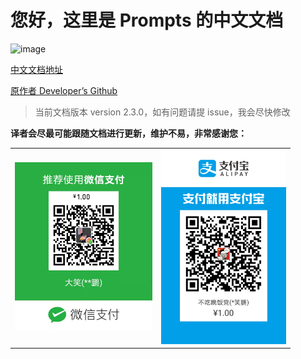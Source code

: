 # 您好，这里是 Prompts 的中文文档

![image](https://github.com/terkelg/prompts/raw/master/prompts.png)

[中文文档地址](https://chinabigpan.github.io/prompts_docs_cn/)

[原作者 Developer’s Github](https://github.com/terkelg)

> 当前文档版本 version 2.3.0，如有问题请提 issue，我会尽快修改

**译者会尽最可能跟随文档进行更新，维护不易，非常感谢您：**

<table>
    <tbody>
        <tr>
            <td width='220'>
                <img src='/docs/.vuepress/public/images/paidWechatOne.jpeg'/>
            </td>
            <td width='200'>
                <img src='/docs/.vuepress/public/images/paidAlipayOne.jpeg' />
            </td>
        </tr>
    </tbody>
</table>
    

